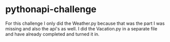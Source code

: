 # pythonapi-challenge
For this challenge I only did the Weather.py because that was the part I was missing and also the api's as well.
I did the Vacation.py in a separate file and have already completed and turned it in.
